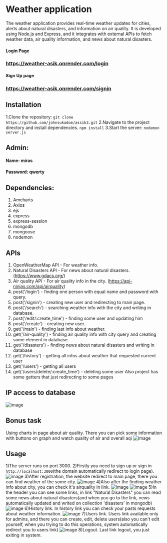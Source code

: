 # Weather application
The weather application provides real-time weather updates for cities, alerts about natural disasters, and information on air quality. It is developed using Node.js and Express, and it integrates with external APIs to fetch weather data, air quality information, and news about natural disasters.
#### Login Page
### https://weather-asik.onrender.com/login
#### Sign Up page
### https://weather-asik.onrender.com/signin

## Installation
1.Clone the repository:
``` git clone https://github.com/johnsukadoe/assik3.git ```
2.Navigate to the project directory and install dependencies.
``` npm install ```
3.Start the server:
``` nodemon server.js ```

## Admin:
#### Name: miras
#### Password: qwerty

## Dependencies:
1. Amcharts
2. Axios
3. ejs
4. express
5. express-session
6. mongodb
7. mongoose
8. nodemon

## APIs
1. OpenWeatherMap API - For weather info.
2. Natural Disasters API - For news about natural disasters. (https://www.gdacs.org/)
3. Air quality API - For air quality info in the city. (https://api-ninjas.com/api/airquality)
4. post('/login') - finding one person with equal name and password with query.
5. post('/signin') - creating new user and redirecting to main page.
6. post('/search') - searching weather info with the city and writing in database.
7. post('/edit/:create_time') - finding some user and updating him
8. post('/create') - creating new user.
9. get('/main') - finding last info about weather.
10. get('/air-quality') - finding air quality info with city query and creating some element in database.
11. get('/disasters') - finding news about natural disasters and writing in database
12. get('/history') - getting all infos about weather that requested current user
13. get('/users') - getting all users
14. get('/users/delete/:create_time') - deleting some user
    Also project has some getters that just redirecting to some pages

## IP access to database
![image](https://github.com/johnsukadoe/assik3/assets/116514476/e6c3b13c-7c1f-4197-9abe-50fa5afe2455)

## Bonus task
Using charts in page about air quality. There you can pick some information with buttons on graph and watch quality of air and overall aqi
![image](https://github.com/johnsukadoe/assik3/assets/116514476/c940eded-1cf5-4b0f-9803-8a3b27fb2bde)

## Usage
1)The server runs on port 3000.
2)Firstly you need to sign up or sign in ``` http://localhost:3000 ```(the domain automatically redirect to login page).
![image](https://github.com/johnsukadoe/assik3/assets/116514476/3848afe6-8fa8-498c-9040-964c6a296dbe)
3)After registration, the website redirect to main page, there you can find weather of the some city.
![image](https://github.com/johnsukadoe/assik3/assets/116514476/0b61b3c4-d68f-4f6b-9a5d-8c091017a2b5)
4)Also after the finding weather info about city, you can check it's airquality in link.
![image](https://github.com/johnsukadoe/assik3/assets/116514476/d7eb97bd-ecc7-4ff7-8336-a702a0811fdf)
![image](https://github.com/johnsukadoe/assik3/assets/116514476/c940eded-1cf5-4b0f-9803-8a3b27fb2bde)
5)In the header you can see some links, in link "Natural Disasters" you can read some news about natural disasters(and when you go to the link, news automatically updated and writed on collection 'disasters' in mongodb)
![image](https://github.com/johnsukadoe/assik3/assets/116514476/28f734f8-5446-4f28-9809-cdda04276a8c)
6)History link. In history link you can check your pasts requests about weather information.
![image](https://github.com/johnsukadoe/assik3/assets/116514476/e3dbc3ac-ec3a-4eed-80f0-6fc38f02d2b1)
7)Users link. Users link available only for admins, and there you can create, edit, delete users(also you can't edit yourself, when you trying to do this operations, system automatically redirect you to users link)
![image](https://github.com/johnsukadoe/assik3/assets/116514476/78038f8d-2e13-4579-b80e-de81600dc011)
8)Logout. Last link logout, you just exiting in system.







